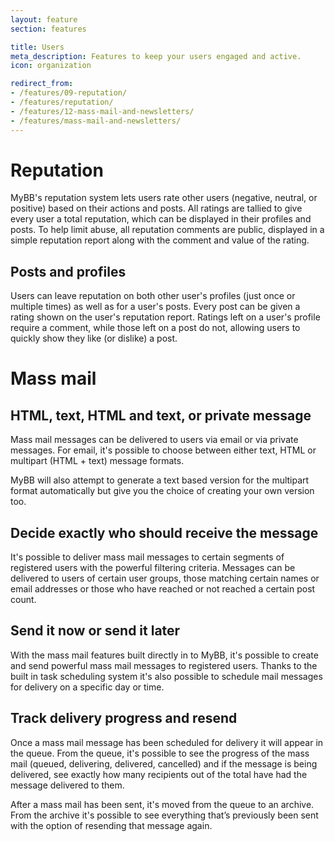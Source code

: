 ```yaml
---
layout: feature
section: features

title: Users
meta_description: Features to keep your users engaged and active.
icon: organization

redirect_from:
- /features/09-reputation/
- /features/reputation/
- /features/12-mass-mail-and-newsletters/
- /features/mass-mail-and-newsletters/
---
```

# Reputation

MyBB's reputation system lets users rate other users (negative, neutral, or positive) based on their actions and posts. All ratings are tallied to give every user a total reputation, which can be displayed in their profiles and posts. To help limit abuse, all reputation comments are public, displayed in a simple reputation report along with the comment and value of the rating.

## Posts and profiles

Users can leave reputation on both other user's profiles (just once or multiple times) as well as for a user's posts. Every post can be given a rating shown on the user's reputation report. Ratings left on a user's profile require a comment, while those left on a post do not, allowing users to quickly show they like (or dislike) a post.

# Mass mail
## HTML, text, HTML and text, or private message

Mass mail messages can be delivered to users via email or via private messages. For email, it's possible to choose between either text, HTML or multipart (HTML + text) message formats.

MyBB will also attempt to generate a text based version for the multipart format automatically but give you the choice of creating your own version too.

## Decide exactly who should receive the message

It's possible to deliver mass mail messages to certain segments of registered users with the powerful filtering criteria. Messages can be delivered to users of certain user groups, those matching certain names or email addresses or those who have reached or not reached a certain post count.

## Send it now or send it later

With the mass mail features built directly in to MyBB, it's possible to create and send powerful mass mail messages to registered users. Thanks to the built in task scheduling system it's also possible to schedule mail messages for delivery on a specific day or time.

## Track delivery progress and resend

Once a mass mail message has been scheduled for delivery it will appear in the queue. From the queue, it's possible to see the progress of the mass mail (queued, delivering, delivered, cancelled) and if the message is being delivered, see exactly how many recipients out of the total have had the message delivered to them.

After a mass mail has been sent, it's moved from the queue to an archive. From the archive it's possible to see everything that’s previously been sent with the option of resending that message again.
